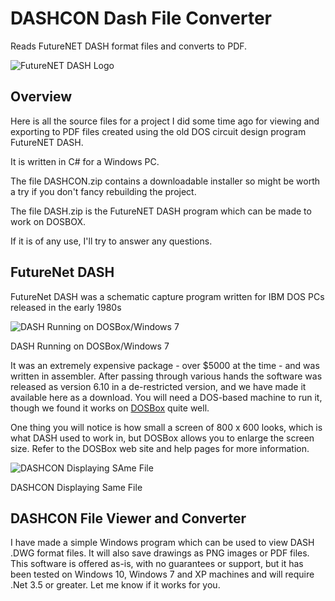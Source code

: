 # DASHCON Dash File Converter
Reads FutureNET DASH format files and converts to PDF.

![FutureNET DASH Logo](https://github.com/gary-1959/dashcon/images/futurenet-1.png)

## Overview
Here is all the source files for a project I did some time ago for viewing and exporting to PDF files created using the old DOS circuit design program FutureNET DASH.

It is written in C# for a Windows PC.

The file DASHCON.zip contains a downloadable installer so might be worth a try if you don't fancy rebuilding the project. 

The file DASH.zip is the FutureNET DASH program which can be made to work on DOSBOX.

If it is of any use, I'll try to answer any questions.

## FutureNet DASH

FutureNet DASH was a schematic capture program written for IBM DOS PCs released in the early 1980s


![DASH Running on DOSBox/Windows 7](https://github.com/gary-1959/dashcon/images/dash-on-dosbox.png)

DASH Running on DOSBox/Windows 7

It was an extremely expensive package - over $5000 at the time - and was written in assembler. After passing through various hands the software was released as version 6.10 in a de-restricted version, and we have made it available here as a download. You will need a DOS-based machine to run it, though we found it works on <a href = "http://www.dosbox.com/download.php?main=1" target="_blank">DOSBox</a>  quite well.

One thing you will notice is how small a screen of 800 x 600 looks, which is what DASH used to work in, but DOSBox allows you to enlarge the screen size. Refer to the DOSBox web site and help pages for more information.

![DASHCON Displaying SAme File ](https://github.com/gary-1959/dashcon/images/dashcon-example.png)

DASHCON Displaying Same File

## DASHCON File Viewer and Converter
				
I have made a simple Windows program which can be used to view DASH .DWG format files. It will also save drawings as PNG images or PDF files. This software is offered as-is, with no guarantees or support, but it has been tested on Windows 10, Windows 7 and XP machines and will require .Net 3.5 or greater. Let me know if it works for you.




